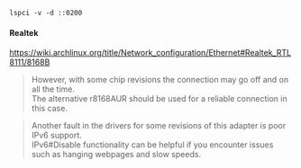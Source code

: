 ```
lspci -v -d ::0200
```

#### Realtek

https://wiki.archlinux.org/title/Network_configuration/Ethernet#Realtek_RTL8111/8168B

> However, with some chip revisions the connection may go off and on all the time.\
The alternative r8168AUR should be used for a reliable connection in this case.

> Another fault in the drivers for some revisions of this adapter is poor IPv6 support.\
IPv6#Disable functionality can be helpful if you encounter issues such as hanging webpages and slow speeds.
